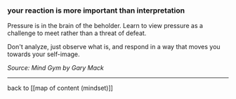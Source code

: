### your reaction is more important than interpretation

Pressure is in the brain of the beholder. Learn to view pressure as a challenge to meet rather than a threat of defeat.

Don't analyze, just observe what is, and respond in a way that moves you towards your self-image. 

*Source: Mind Gym by Gary Mack*

---

back to [[map of content (mindset)]]
